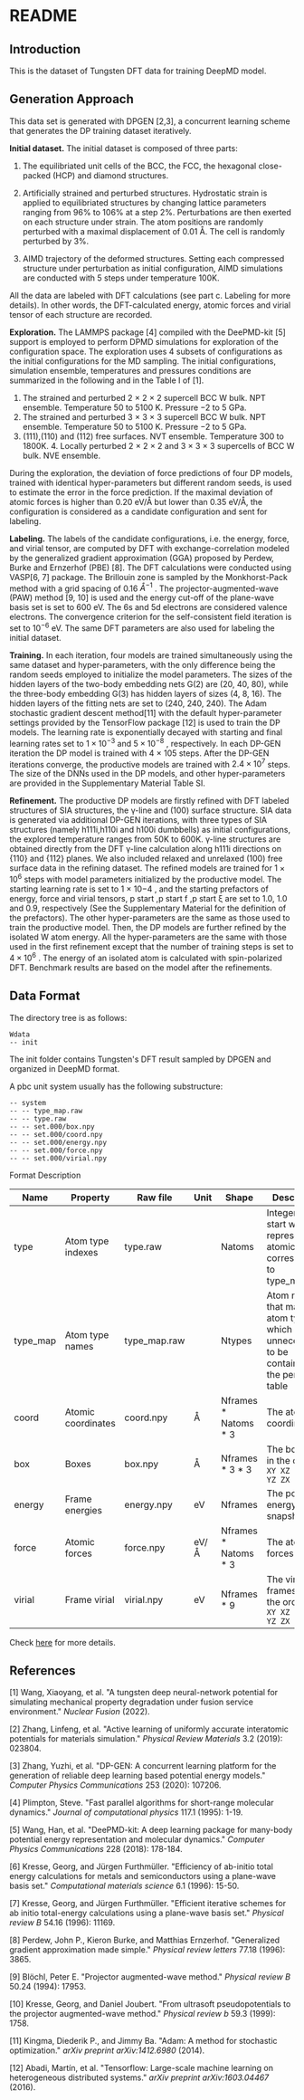 # README

## Introduction

This is the dataset of Tungsten DFT data for training DeepMD model.

## Generation Approach

This data set is generated with DPGEN [2,3],  a concurrent learning scheme that generates the DP training dataset iteratively.

**Initial dataset.** The initial dataset is composed of three parts:

1. The equilibriated unit cells of the BCC, the FCC, the hexagonal close-packed (HCP) and diamond structures. 

2. Artificially strained and perturbed structures. Hydrostatic strain is applied to equilibriated structures by changing lattice parameters ranging from 96% to 106% at a step 2%. Perturbations are then exerted on each structure under strain. The atom positions are randomly perturbed with a maximal displacement of 0.01 Å. The cell is randomly perturbed by 3%. 
3. AIMD trajectory of the deformed structures. Setting each compressed structure under perturbation as initial configuration, AIMD simulations are conducted with 5 steps under temperature 100K.

All the data are labeled with DFT calculations (see part c. Labeling for more details). In other words, the DFT-calculated energy, atomic forces and virial tensor of each structure are recorded.

**Exploration.** The LAMMPS package [4] compiled with the DeePMD-kit [5] support is employed to perform DPMD simulations for exploration of the configuration space.  The exploration uses 4 subsets of configurations as the initial configurations for the MD sampling. The initial configurations, simulation ensemble, temperatures and pressures conditions are summarized in the following and in the Table I of [1].

1. The strained and perturbed 2 × 2 × 2 supercell BCC W bulk. NPT ensemble. Temperature 50 to 5100 K. Pressure −2 to 5 GPa. 
2. The strained and perturbed 3 × 3 × 3 supercell BCC W bulk. NPT ensemble. Temperature 50 to 5100 K. Pressure −2 to 5 GPa. 
3. (111),(110) and (112) free surfaces. NVT ensemble. Temperature 300 to 1800K. 4. Locally perturbed 2 × 2 × 2 and 3 × 3 × 3 supercells of BCC W bulk. NVE ensemble.

During the exploration, the deviation of force predictions of four DP models, trained with identical hyper-parameters but different random seeds, is used to estimate the error in the force prediction. If the maximal deviation of atomic forces is higher than 0.20 eV/Å but lower than 0.35 eV/Å, the configuration is considered as a candidate configuration and sent for labeling.

**Labeling.** The labels of the candidate configurations, i.e. the energy, force, and virial tensor, are computed by DFT with exchange-correlation modeled by the generalized gradient approximation (GGA) proposed by Perdew, Burke and Ernzerhof (PBE) [8]. The DFT calculations were conducted using VASP[6, 7] package. The Brillouin zone is sampled by the Monkhorst-Pack method with a grid spacing of 0.16 $Å^{−1}$ . The projector-augmented-wave (PAW) method [9, 10] is used and the energy cut-off of the plane-wave basis set is set to 600 eV. The 6s and 5d electrons are considered valence electrons. The convergence criterion for the self-consistent field iteration is set to $10^{−6}$ eV. The same DFT parameters are also used for labeling the initial dataset.

**Training.** In each iteration, four models are trained simultaneously using the same dataset and hyper-parameters, with the only difference being the random seeds employed to initialize the model parameters. The sizes of the hidden layers of the two-body embedding nets G(2) are (20, 40, 80), while the three-body embedding G(3) has hidden layers of sizes (4, 8, 16). The hidden layers of the fitting nets are set to (240, 240, 240). The Adam stochastic gradient descent method[11] with the default hyper-parameter settings provided by the TensorFlow package [12] is used to train the DP models. The learning rate is exponentially decayed with starting and final learning rates set to $1 × 10^{−3}$ and $5 × 10^{−8}$ , respectively. In each DP-GEN iteration the DP model is trained with 4 × 105 steps. After the DP-GEN iterations converge, the productive models are trained with $2.4 × 10^{7}$ steps. The size of the DNNs used in the DP models, and other hyper-parameters are provided in the Supplementary Material Table SI.

**Refinement.** The productive DP models are firstly refined with DFT labeled structures of SIA structures, the γ-line and (100) surface structure. SIA data is generated via additional DP-GEN iterations, with three types of SIA structures (namely h111i,h110i and h100i dumbbells) as initial configurations, the explored temperature ranges from 50K to 600K. γ-line structures are obtained directly from the DFT γ-line calculation along h111i directions on {110} and {112} planes. We also included relaxed and unrelaxed (100) free surface data in the refining dataset. The refined models are trained for $1 × 10^6$ steps with model parameters initialized by the productive model. The starting learning rate is set to 1 × 10−4 , and the starting prefactors of energy, force and virial tensors, p start ,p start f ,p start ξ are set to 1.0, 1.0 and 0.9, respectively (See the Supplementary Material for the definition of the prefactors). The other hyper-parameters are the same as those used to train the productive model. Then, the DP models are further refined by the isolated W atom energy. All the hyper-parameters are the same with those used in the first refinement except that the number of training steps is set to $4 × 10^6$ . The energy of an isolated atom is calculated with spin-polarized DFT. Benchmark results are based on the model after the refinements.

## Data Format

The directory tree is as follows:

```
Wdata
-- init
```

The init folder contains Tungsten's DFT result sampled by DPGEN and organized in DeepMD format.

A pbc unit system usually has the following substructure:

```
-- system
-- -- type_map.raw
-- -- type.raw
-- -- set.000/box.npy
-- -- set.000/coord.npy
-- -- set.000/energy.npy
-- -- set.000/force.npy
-- -- set.000/virial.npy
```

Format Description

| Name     | Property           | Raw file     | Unit | Shape                  | Description                                                  |
| -------- | ------------------ | ------------ | ---- | ---------------------- | ------------------------------------------------------------ |
| type     | Atom type indexes  | type.raw     |      | Natoms                 | Integers that start with 0, represent the atomic type corresponding to type_map.raw |
| type_map | Atom type names    | type_map.raw |      | Ntypes                 | Atom names that map to atom type, which is unnecessart to be contained in the periodic table |
| coord    | Atomic coordinates | coord.npy    | Å    | Nframes \* Natoms \* 3 | The atomic coordinates                                       |
| box      | Boxes              | box.npy      | Å    | Nframes \* 3 \* 3      | The box axes in the order `XX XY XZ YX YY YZ ZX ZY ZZ`       |
| energy   | Frame energies     | energy.npy   | eV   | Nframes                | The potential energy of snapshot                             |
| force    | Atomic forces      | force.npy    | eV/Å | Nframes \* Natoms \* 3 | The atomic forces                                            |
| virial   | Frame virial       | virial.npy   | eV   | Nframes * 9            | The virial frames are in the order `XX XY XZ YX YY YZ ZX ZY ZZ` |

Check [here](https://github.com/deepmodeling/deepmd-kit/blob/master/doc/data/system.md) for more details.



## References

[1] Wang, Xiaoyang, et al. "A tungsten deep neural-network potential for simulating mechanical property degradation under fusion service environment." *Nuclear Fusion* (2022).

[2] Zhang, Linfeng, et al. "Active learning of uniformly accurate interatomic potentials for materials simulation." *Physical Review Materials* 3.2 (2019): 023804.

[3] Zhang, Yuzhi, et al. "DP-GEN: A concurrent learning platform for the generation of reliable deep learning based potential energy models." *Computer Physics Communications* 253 (2020): 107206.

[4] Plimpton, Steve. "Fast parallel algorithms for short-range molecular dynamics." *Journal of computational physics* 117.1 (1995): 1-19.

[5] Wang, Han, et al. "DeePMD-kit: A deep learning package for many-body potential energy representation and molecular dynamics." *Computer Physics Communications* 228 (2018): 178-184.

[6] Kresse, Georg, and Jürgen Furthmüller. "Efficiency of ab-initio total energy calculations for metals and semiconductors using a plane-wave basis set." *Computational materials science* 6.1 (1996): 15-50.

[7] Kresse, Georg, and Jürgen Furthmüller. "Efficient iterative schemes for ab initio total-energy calculations using a plane-wave basis set." *Physical review B* 54.16 (1996): 11169.

[8] Perdew, John P., Kieron Burke, and Matthias Ernzerhof. "Generalized gradient approximation made simple." *Physical review letters* 77.18 (1996): 3865.

[9] Blöchl, Peter E. "Projector augmented-wave method." *Physical review B* 50.24 (1994): 17953.

[10] Kresse, Georg, and Daniel Joubert. "From ultrasoft pseudopotentials to the projector augmented-wave method." *Physical review b* 59.3 (1999): 1758.

[11] Kingma, Diederik P., and Jimmy Ba. "Adam: A method for stochastic optimization." *arXiv preprint arXiv:1412.6980* (2014).

[12] Abadi, Martín, et al. "Tensorflow: Large-scale machine learning on heterogeneous distributed systems." *arXiv preprint arXiv:1603.04467* (2016).